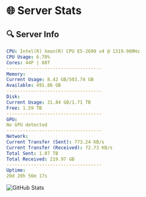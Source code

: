 # 🌐 Server Stats
## 🔍 Server Info
```yaml
CPU: Intel(R) Xeon(R) CPU E5-2699 v4 @ 1319.96MHz
CPU Usage: 6.70%
Cores: 44P | 88T
-----------------------------------
Memory:
Current Usage: 8.42 GB/503.74 GB
Available: 491.86 GB
-----------------------------------
Disk:
Current Usage: 31.84 GB/1.71 TB
Free: 1.59 TB
-----------------------------------
GPU:
No GPU detected
-----------------------------------
Network:
Current Transfer (Sent): 773.24 KB/s
Current Transfer (Received): 72.73 KB/s
Total Sent: 1.07 TB
Total Received: 219.97 GB
-----------------------------------
Uptime:
20d 20h 56m 17s
```
![GitHub Stats](https://img.shields.io/badge/Updated-2025-05-10_14:05:05-blue)